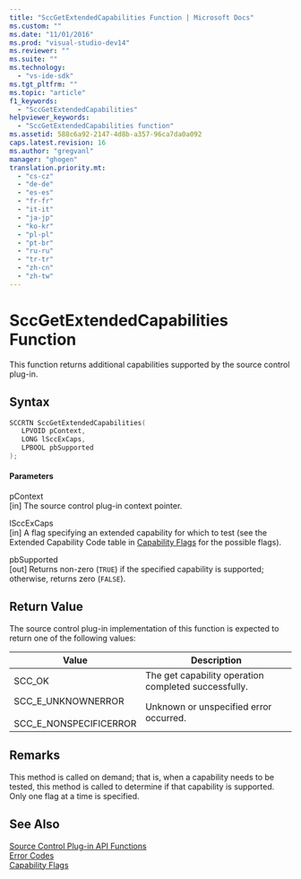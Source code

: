 ```yaml
---
title: "SccGetExtendedCapabilities Function | Microsoft Docs"
ms.custom: ""
ms.date: "11/01/2016"
ms.prod: "visual-studio-dev14"
ms.reviewer: ""
ms.suite: ""
ms.technology: 
  - "vs-ide-sdk"
ms.tgt_pltfrm: ""
ms.topic: "article"
f1_keywords: 
  - "SccGetExtendedCapabilities"
helpviewer_keywords: 
  - "SccGetExtendedCapabilities function"
ms.assetid: 588c6a92-2147-4d8b-a357-96ca7da0a092
caps.latest.revision: 16
ms.author: "gregvanl"
manager: "ghogen"
translation.priority.mt: 
  - "cs-cz"
  - "de-de"
  - "es-es"
  - "fr-fr"
  - "it-it"
  - "ja-jp"
  - "ko-kr"
  - "pl-pl"
  - "pt-br"
  - "ru-ru"
  - "tr-tr"
  - "zh-cn"
  - "zh-tw"
---
```

# SccGetExtendedCapabilities Function
This function returns additional capabilities supported by the source control plug-in.  
  
## Syntax  
  
```cpp  
SCCRTN SccGetExtendedCapabilities(  
   LPVOID pContext,  
   LONG lSccExCaps,  
   LPBOOL pbSupported  
);  
```  
  
#### Parameters  
 pContext  
 [in] The source control plug-in context pointer.  
  
 lSccExCaps  
 [in] A flag specifying an extended capability for which to test (see the Extended Capability Code table in [Capability Flags](../extensibility/capability-flags.md) for the possible flags).  
  
 pbSupported  
 [out] Returns non-zero (`TRUE`) if the specified capability is supported; otherwise, returns zero (`FALSE`).  
  
## Return Value  
 The source control plug-in implementation of this function is expected to return one of the following values:  
  
|Value|Description|  
|-----------|-----------------|  
|SCC_OK|The get capability operation completed successfully.|  
|SCC_E_UNKNOWNERROR<br /><br /> SCC_E_NONSPECIFICERROR|Unknown or unspecified error occurred.|  
  
## Remarks  
 This method is called on demand; that is, when a capability needs to be tested, this method is called to determine if that capability is supported. Only one flag at a time is specified.  
  
## See Also  
 [Source Control Plug-in API Functions](../extensibility/source-control-plug-in-api-functions.md)   
 [Error Codes](../extensibility/error-codes.md)   
 [Capability Flags](../extensibility/capability-flags.md)
